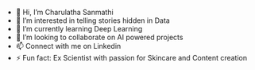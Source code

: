 - 👋 Hi, I’m Charulatha Sanmathi
- 👀 I’m interested in telling stories hidden in Data
- 🌱 I’m currently learning Deep Learning
- 💞️ I’m looking to collaborate on AI powered projects
- 📫 Connect with me on Linkedin
- ⚡ Fun fact: Ex Scientist with passion for Skincare and Content creation

<!---
charusanmathi/charusanmathi is a ✨ special ✨ repository because its `README.md` (this file) appears on your GitHub profile.
You can click the Preview link to take a look at your changes.
--->

